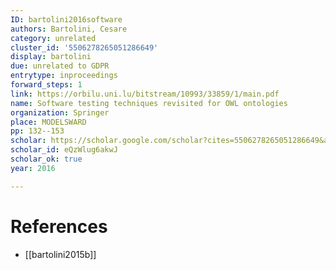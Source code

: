 ```yaml
---
ID: bartolini2016software
authors: Bartolini, Cesare
category: unrelated
cluster_id: '5506278265051286649'
display: bartolini
due: unrelated to GDPR
entrytype: inproceedings
forward_steps: 1
link: https://orbilu.uni.lu/bitstream/10993/33859/1/main.pdf
name: Software testing techniques revisited for OWL ontologies
organization: Springer
place: MODELSWARD
pp: 132--153
scholar: https://scholar.google.com/scholar?cites=5506278265051286649&as_sdt=2005&sciodt=0,5&hl=en
scholar_id: eQzWlug6akwJ
scholar_ok: true
year: 2016

---
```


# References

- [[bartolini2015b]]
